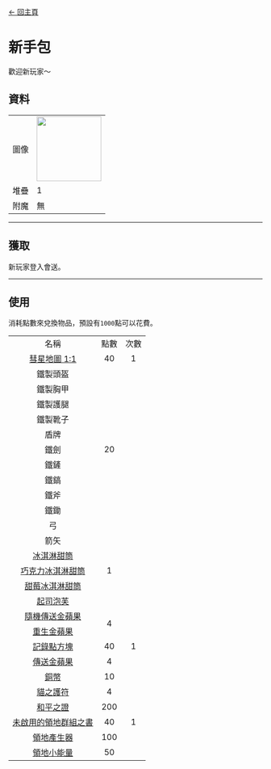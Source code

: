 [← 回主頁](../)
# 新手包
歡迎新玩家～

## 資料
<table>
    <tr><td align="end">圖像</td><td><img src="https://i.imgur.com/KqzjESH.png" width="128"/></td></tr>
    <tr><td align="end">堆疊</td><td>1</td></tr>
    <tr><td align="end">附魔</td><td>無</td></tr>
</table>

---

## 獲取
新玩家登入會送。

---

## 使用
消耗點數來兌換物品，預設有`1000`點可以花費。

<table>
    <tr><td align="center">名稱</td><td align="center">點數</td><td align="center">次數</td></tr>
    <tr><td align="center"><a href="world_map_view.md">彗星地圖 1:1</a></td><td align="center">40</td><td align="center">1</td></tr>
    <tr><td align="center">鐵製頭盔</td><td align="center" rowspan="11">20</td><td align="center" rowspan="18"></td></tr>
    <tr><td align="center">鐵製胸甲</td></tr>
    <tr><td align="center">鐵製護腿</td></tr>
    <tr><td align="center">鐵製靴子</td></tr>
    <tr><td align="center">盾牌</td></tr>
    <tr><td align="center">鐵劍</td></tr>
    <tr><td align="center">鐵鏟</td></tr>
    <tr><td align="center">鐵鎬</td></tr>
    <tr><td align="center">鐵斧</td></tr>
    <tr><td align="center">鐵鋤</td></tr>
    <tr><td align="center">弓</td></tr>
    <tr><td align="center">箭矢</td><td align="center" rowspan="5">1</td></tr>
    <tr><td align="center"><a href="../food/ice_cream_cone.md">冰淇淋甜筒</a></td></tr>
    <tr><td align="center"><a href="../food/ice_cream_cone.md">巧克力冰淇淋甜筒</a></td></tr>
    <tr><td align="center"><a href="../food/ice_cream_cone.md">甜莓冰淇淋甜筒</a></td></tr>
    <tr><td align="center"><a href="../food/cheese_puff.md">起司泡芙</a></td></tr>
    <tr><td align="center"><a href="../item/random_transfer.md">隨機傳送金蘋果</a></td><td align="center" rowspan="2">4</td></tr>
    <tr><td align="center"><a href="../item/back.md">重生金蘋果</a></td></tr>
    <tr><td align="center"><a href="../item/record_point_block.md">記錄點方塊</a></td><td align="center">40</td><td align="center">1</td></tr>
    <tr><td align="center"><a href="../item/transfer.md">傳送金蘋果</a></td><td align="center">4</td><td align="center" rowspan="3"></td></tr>
    <tr><td align="center"><a href="../item/coin.md">銅幣</a></td><td align="center">10</td></tr>
    <tr><td align="center"><a href="../item/cat_amulet.md">貓之護符</a></td><td align="center">4</td></tr>
    <tr><td align="center"><a href="../item/peaceful_proof.md">和平之證</a></td><td align="center">200</td><td align="center" rowspan="3">1</td></tr>
    <tr><td align="center"><a href="../item/land_book.md">未啟用的領地群組之書</a></td><td align="center">40</td></tr>
    <tr><td align="center"><a href="../item/land_block.md">領地產生器</a></td><td align="center">100</td></tr>
    <tr><td align="center"><a href="../item/land_energy.md">領地小能量</a></td><td align="center">50</td><td align="center"></td></tr>
</table>